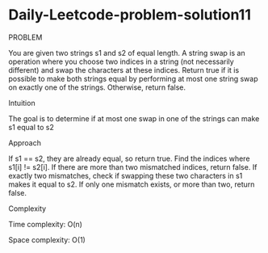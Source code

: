 # Daily-Leetcode-problem-solution11
PROBLEM

You are given two strings s1 and s2 of equal length. A string swap is an operation where you choose two indices in a string (not necessarily different) and swap the characters at these indices.
Return true if it is possible to make both strings equal by performing at most one string swap on exactly one of the strings. Otherwise, return false.

Intuition

The goal is to determine if at most one swap in one of the strings can make s1 equal to s2

Approach

If s1 == s2, they are already equal, so return true.
Find the indices where s1[i] != s2[i].
If there are more than two mismatched indices, return false.
If exactly two mismatches, check if swapping these two characters in s1 makes it equal to s2.
If only one mismatch exists, or more than two, return false.

Complexity

Time complexity:
O(n)

Space complexity:
O(1)

